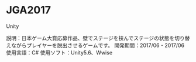 # JGA2017
Unity

説明：日本ゲーム大賞応募作品、壁でステージを挟んでステージの状態を切り替えながらプレイヤーを脱出させるゲームです。
開発期間：2017/06 - 2017/06
使用言語：C#
使用ソフト：Unity5.6、Wwise
